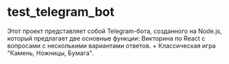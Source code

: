 # test_telegram_bot
Этот проект представляет собой Telegram-бота, созданного на Node.js, который предлагает две основные функции:  Викторина по React с вопросами с несколькими вариантами ответов. + Классическая игра "Камень, Ножницы, Бумага".
